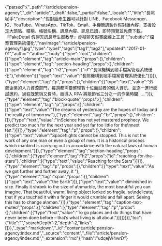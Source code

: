 {"parsed":{"_path":"/article/pension-agency","_dir":"article","_draft":false,"_partial":false,"_locale":"","title":"長照咖手","description":"假對話產生器可以針對 LINE、Facebook Messenger、IG、YouTube、WhatsApp、TikTok、Email、手機簡訊製作假對話內容，支援設定大頭貼、暱稱、帳號名稱、訊息內容、訊息已讀，即時預覽並免費下載。『FakeDetail 假聊天訊息產生器教學』虛擬聊天假畫面線上工具'","subtitle":"檔案管理系統優化","navImage":"/article/pension-agency/1.jpg","type":"type1","tags":["tag1","tag2"],"updated":"2017-01-01","author":"author","body":{"type":"root","children":[{"type":"element","tag":"article-main","props":{},"children":[{"type":"element","tag":"section-heading","props":{},"children":[{"type":"element","tag":"h2","props":{"id":"長照機構到咖手檔案管理系統優化"},"children":[{"type":"text","value":"長照機構到咖手檔案管理系統優化"}]}]},{"type":"element","tag":"p","props":{},"children":[{"type":"text","value":"外商企業的人力資源部門，每週都需要整理數十位面試者的個人資訊，並逐一進行面試邀約，過程既繁瑣又費時，而導入 RPA 將能節省三分之一的作業時間......"}]},{"type":"element","tag":"block-quote","props":{},"children":[{"type":"element","tag":"p","props":{},"children":[{"type":"text","value":"The dreams of yesterday are the hopes of today and the reality of tomorrow."},{"type":"element","tag":"br","props":{},"children":[]},{"type":"text","value":"\nScience has not yet mastered prophecy. We predict too much for the next year and yet far too little for the\nnext ten."}]}]},{"type":"element","tag":"p","props":{},"children":[{"type":"text","value":"Spaceflights cannot be stopped. This is not the work of any one man or even a group of men. It is a historical process which mankind is carrying out in accordance with the natural laws of human development."}]},{"type":"element","tag":"section-heading","props":{},"children":[{"type":"element","tag":"h2","props":{"id":"reaching-for-the-stars"},"children":[{"type":"text","value":"Reaching for the Stars"}]}]},{"type":"element","tag":"p","props":{},"children":[{"type":"text","value":"As we got further and further away, it "},{"type":"element","tag":"span","props":{},"children":[{"type":"text","value":"the Earth"}]},{"type":"text","value":" diminished in size. Finally it shrank to the size of a\nmarble, the most beautiful you can imagine. That beautiful, warm, living object looked so fragile, so\ndelicate, that if you touched it with a finger it would crumble and fall apart. Seeing this has to change a\nman."}]},{"type":"element","tag":"caption-text-muted","props":{},"children":[{"type":"element","tag":"p","props":{},"children":[{"type":"text","value":"To go places and do things that have never been done before – that’s what living is all about."}]}]}]}],"toc":{"title":"","searchDepth":2,"depth":2,"links":[]}},"_type":"markdown","_id":"content:article:pension-agency:index.md","_source":"content","_file":"article/pension-agency/index.md","_extension":"md"},"hash":"udqejW4wrD"}